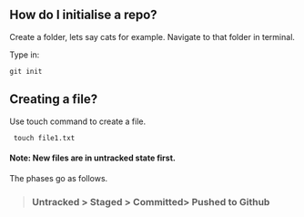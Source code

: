## How do I initialise a repo?
Create a folder, lets say cats for example. Navigate to that folder in terminal.

Type in:
```
git init
```
## Creating a file?

Use touch command to create a file.

```
 touch file1.txt
```
#### Note: New files are in untracked state first.

The phases go as follows.

>   ### Untracked > Staged > Committed> Pushed to Github

